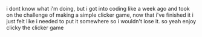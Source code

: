 i dont know what i'm doing, but i got into coding like a week ago and took on the challenge of making a simple clicker game, now that i've finished it i just felt like i needed to put it somewhere so i wouldn't lose it. 
so yeah
enjoy clicky the clicker game
